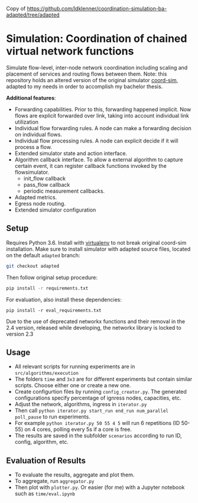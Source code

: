 Copy of https://github.com/ldklenner/coordination-simulation-ba-adapted/tree/adapted

# Simulation: Coordination of chained virtual network functions

Simulate flow-level, inter-node network coordination including scaling and placement of services and routing flows between them. Note: this repository holds an altered version of the original simulator [coord-sim](https://github.com/RealVNF/coordination-simulation), adapted to my needs in order to accomplish my bachelor thesis.


**Additional features**:

* Forwarding capabilities. Prior to this, forwarding happened implicit. Now flows are explicit forwarded over link, taking into account individual link utilization
* Individual flow forwarding rules. A node can make a forwarding decision on individual flows.
* Individual flow processing rules. A node can explicit decide if it will process a flow.
* Extended simulator state and action interface.
* Algorithm callback interface. To allow a external algorithm to capture certain event, it can register callback functions invoked by the flowsimulator.
	* init_flow callback
	* pass_flow callback
	* periodic measurement callbacks.
* Adapted metrics.
* Egress node routing.
* Extended simulator configuration


## Setup

Requires Python 3.6. Install with [virtualenv](https://virtualenv.pypa.io/en/stable/) to not break original coord-sim installation. Make sure to install simulator with adapted source files, located on the default `adapted` branch:
```bash
git checkout adapted
```

Then follow original setup procedure:
```bash
pip install -r requirements.txt
```

For evaluation, also install these dependencies:

```
pip install -r eval_requirements.txt
```

Due to the use of deprecated networkx functions and their removal in the 2.4 version, released while developing, the networkx library is locked to version 2.3

## Usage

* All relevant scripts for running experiments are in `src/algorithms/execution`
* The folders `time` and `3x3` are for different experiments but contain similar scripts. Choose either one or create a new one.
* Create configurtion files by running `config_creator.py`. The generated configurations specify percentage of ignress nodes, capacities, etc.
* Adjust the network, algorithms, ingress in `iterator.py`
* Then call `python iterator.py start_run end_run num_parallel poll_pause` to run experiments.
* For example `python iterator.py 50 55 4 5` will run 6 repetitions (ID 50-55) on 4 cores, polling every 5s if a core is free.
* The results are saved in the subfolder `scenarios` according to run ID, config, algorithm, etc.

## Evaluation of Results

* To evaluate the results, aggregate and plot them.
* To aggregate, run `aggregator.py`
* Then plot with `plotter.py`. Or easier (for me) with a Jupyter notebook such as `time/eval.ipynb`
